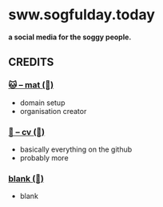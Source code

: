 # sww.sogfulday.today
**a social media for the soggy people.**

## CREDITS
### [🐱 – mat (🔗)](https://github.com/mat5555)
* domain setup
* organisation creator
### [🐶 – cv (🔗)](https://github.com/cv003)
* basically everything on the github
* probably more
### [blank (🔗)](https://www.valvesoftware.com/en/)
* blank
